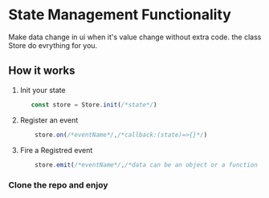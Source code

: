 # State Management Functionality   
Make data change in ui when it's value change without extra code. the class Store do evrything for you.
## How it works 

1.  Init your state 
    ```js
       const store = Store.init(/*state*/)
    ```
2. Register an event 
    ```js
        store.on(/*eventName*/,/*callback:(state)=>{}*/)
    ```
3. Fire a Registred event 
    ```js
        store.emit(/*eventName*/,/*data can be an object or a function that return an object */)
    ```


### Clone the repo and enjoy 